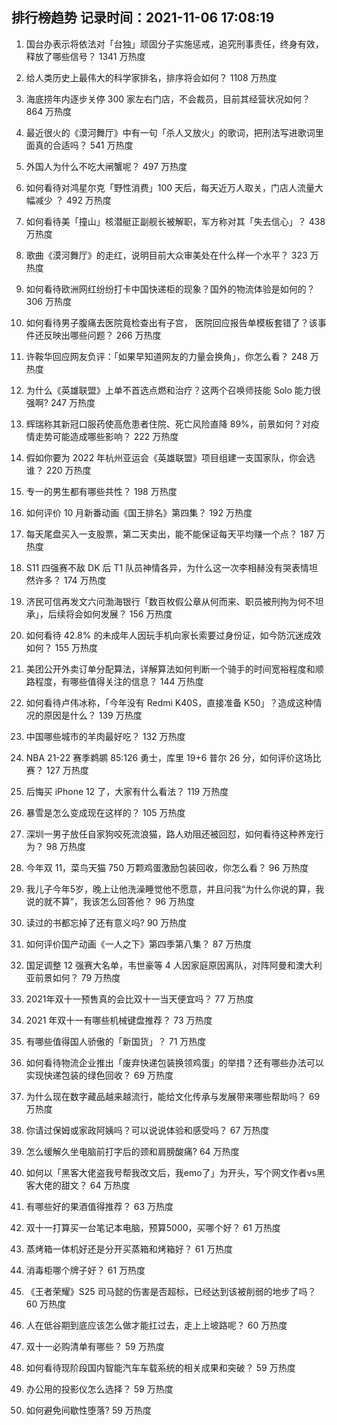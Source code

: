 
## 排行榜趋势 记录时间：2021-11-06 17:08:19
  
  1. 国台办表示将依法对「台独」顽固分子实施惩戒，追究刑事责任，终身有效，释放了哪些信号？ 1341 万热度
    
  2. 给人类历史上最伟大的科学家排名，排序将会如何？ 1108 万热度
    
  3. 海底捞年内逐步关停 300 家左右门店，不会裁员，目前其经营状况如何？ 864 万热度
    
  4. 最近很火的《漠河舞厅》中有一句「杀人又放火」的歌词，把刑法写进歌词里面真的合适吗？ 541 万热度
    
  5. 外国人为什么不吃大闸蟹呢？ 497 万热度
    
  6. 如何看待对鸿星尔克「野性消费」100 天后，每天近万人取关，门店人流量大幅减少 ？ 492 万热度
    
  7. 如何看待美「撞山」核潜艇正副舰长被解职，军方称对其「失去信心」？ 438 万热度
    
  8. 歌曲《漠河舞厅》的走红，说明目前大众审美处在什么样一个水平？ 323 万热度
    
  9. 如何看待欧洲网红纷纷打卡中国快递柜的现象？国外的物流体验是如何的？ 306 万热度
    
  10. 如何看待男子腹痛去医院竟检查出有子宫， 医院回应报告单模板套错了？该事件还反映出哪些问题？ 266 万热度
    
  11. 许鞍华回应网友负评：「如果早知道网友的力量会换角」，你怎么看？ 248 万热度
    
  12. 为什么《英雄联盟》上单不首选点燃和治疗？这两个召唤师技能 Solo 能力很强啊? 247 万热度
    
  13. 辉瑞称其新冠口服药使高危患者住院、死亡风险直降 89%，前景如何？对疫情走势可能造成哪些影响？ 222 万热度
    
  14. 假如你要为 2022 年杭州亚运会《英雄联盟》项目组建一支国家队，你会选谁？ 220 万热度
    
  15. 专一的男生都有哪些共性？ 198 万热度
    
  16. 如何评价 10 月新番动画《国王排名》第四集？ 192 万热度
    
  17. 每天尾盘买入一支股票，第二天卖出，能不能保证每天平均赚一个点？ 187 万热度
    
  18. S11 四强赛不敌 DK 后 T1 队员神情各异，为什么这一次李相赫没有哭表情坦然许多？ 174 万热度
    
  19. 济民可信再发文六问渤海银行「数百枚假公章从何而来、职员被刑拘为何不坦承」，后续将会如何发展？ 156 万热度
    
  20. 如何看待 42.8% 的未成年人因玩手机向家长索要过身份证，如今防沉迷成效如何？ 155 万热度
    
  21. 美团公开外卖订单分配算法，详解算法如何判断一个骑手的时间宽裕程度和顺路程度，有哪些值得关注的信息？ 144 万热度
    
  22. 如何看待卢伟冰称，「今年没有 Redmi K40S，直接准备 K50」？造成这种情况的原因是什么？ 139 万热度
    
  23. 中国哪些城市的羊肉最好吃？ 132 万热度
    
  24. NBA 21-22 赛季鹈鹕 85:126 勇士，库里 19+6 普尔 26 分，如何评价这场比赛？ 127 万热度
    
  25. 后悔买 iPhone 12 了，大家有什么看法？ 119 万热度
    
  26. 暴雪是怎么变成现在这样的？ 105 万热度
    
  27. 深圳一男子放任自家狗咬死流浪猫，路人劝阻还被回怼，如何看待这种养宠行为？ 98 万热度
    
  28. 今年双 11，菜鸟天猫 750 万颗鸡蛋激励包装回收，你怎么看？ 96 万热度
    
  29. 我儿子今年5岁，晚上让他洗澡睡觉他不愿意，并且问我“为什么你说的算，我说的就不算”，我该怎么回答他？ 96 万热度
    
  30. 读过的书都忘掉了还有意义吗? 90 万热度
    
  31. 如何评价国产动画《一人之下》第四季第八集？ 87 万热度
    
  32. 国足调整 12 强赛大名单，韦世豪等 4 人因家庭原因离队，对阵阿曼和澳大利亚前景如何？ 79 万热度
    
  33. 2021年双十一预售真的会比双十一当天便宜吗？ 77 万热度
    
  34. 2021 年双十一有哪些机械键盘推荐？ 73 万热度
    
  35. 有哪些值得国人骄傲的「新国货」？ 71 万热度
    
  36. 如何看待物流企业推出「废弃快递包装换领鸡蛋」的举措？还有哪些办法可以实现快递包装的绿色回收？ 69 万热度
    
  37. 为什么现在数字藏品越来越流行，能给文化传承与发展带来哪些帮助吗？ 69 万热度
    
  38. 你请过保姆或家政阿姨吗？可以说说体验和感受吗？ 67 万热度
    
  39. 怎么缓解久坐电脑前打字后的颈和肩膀酸痛? 64 万热度
    
  40. 如何以「黑客大佬盗我号帮我改文后，我emo了」为开头，写个网文作者vs黑客大佬的甜文？ 64 万热度
    
  41. 有哪些好的果酒值得推荐？ 63 万热度
    
  42. 双十一打算买一台笔记本电脑，预算5000，买哪个好？ 61 万热度
    
  43. 蒸烤箱一体机好还是分开买蒸箱和烤箱好？ 61 万热度
    
  44. 消毒柜哪个牌子好？ 61 万热度
    
  45. 《王者荣耀》S25 司马懿的伤害是否超标，已经达到该被削弱的地步了吗？ 60 万热度
    
  46. 人在低谷期到底应该怎么做才能扛过去，走上上坡路呢？ 60 万热度
    
  47. 双十一必购清单有哪些？ 59 万热度
    
  48. 如何看待现阶段国内智能汽车车载系统的相关成果和突破？ 59 万热度
    
  49. 办公用的投影仪怎么选择？ 59 万热度
    
  50. 如何避免间歇性堕落? 59 万热度
    